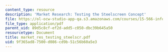 ```yaml
---
content_type: resource
description: 'Market Research: Testing the Steelscreen Concept'
file: https://ol-ocw-studio-app-qa.s3.amazonaws.com/courses/15-566-information-technology-as-an-integrating-force-in-manufacturing-spring-2003/9f365ad87500d086cd9b51c56b60a5e3_market_res_testing_steelscr.pdf
file_type: application/pdf
parent_uid: 89d5c8cf-ef2d-add5-c050-dbc39b645a50
resourcetype: Document
title: market_res_testing_steelscr.pdf
uid: 9f365ad8-7500-d086-cd9b-51c56b60a5e3
---
```

